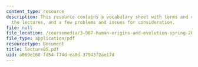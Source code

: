 ```yaml
---
content_type: resource
description: This resource contains a vocabulary sheet with terms and concepts from
  the lectures, and a few problems and issues for consideration.
file: null
file_location: /coursemedia/3-987-human-origins-and-evolution-spring-2006/a069e168fd54f74dea0d37943f2ae17d_lecture05.pdf
file_type: application/pdf
resourcetype: Document
title: lecture05.pdf
uid: a069e168-fd54-f74d-ea0d-37943f2ae17d
---
```


